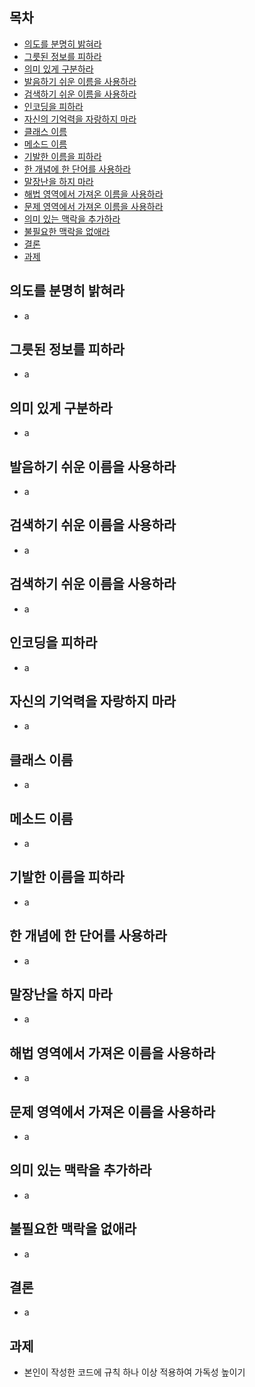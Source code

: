 ## 목차 ##
- [의도를 분명히 밝혀라](#1)
- [그릇된 정보를 피하라](#2)
- [의미 있게 구분하라](#3)
- [발음하기 쉬운 이름을 사용하라](#4)
- [검색하기 쉬운 이름을 사용하라](#5)
- [인코딩을 피하라](#6)
- [자신의 기억력을 자랑하지 마라](#7)
- [클래스 이름](#8)
- [메소드 이름](#9)
- [기발한 이름을 피하라](#10)
- [한 개념에 한 단어를 사용하라](#11)
- [말장난을 하지 마라](#12)
- [해법 영역에서 가져온 이름을 사용하라](#13)
- [문제 영역에서 가져온 이름을 사용하라](#14)
- [의미 있는 맥락을 추가하라](#15)
- [불필요한 맥락을 없애라](#16)
- [결론](#17)
- [과제](#18)

<a name="1"></a>
## 의도를 분명히 밝혀라 ##
- a

<a name="2"></a>
## 그릇된 정보를 피하라 ##
- a

<a name="3"></a>
## 의미 있게 구분하라 ##
- a

<a name="4"></a>
## 발음하기 쉬운 이름을 사용하라 ##
- a

<a name="5"></a>
## 검색하기 쉬운 이름을 사용하라 ##
- a

<a name="5"></a>
## 검색하기 쉬운 이름을 사용하라 ##
- a

<a name="6"></a>
## 인코딩을 피하라 ##
- a

<a name="7"></a>
## 자신의 기억력을 자랑하지 마라 ##
- a

<a name="8"></a>
## 클래스 이름 ##
- a

<a name="9"></a>
## 메소드 이름 ##
- a

<a name="10"></a>
## 기발한 이름을 피하라 ##
- a

<a name="11"></a>
## 한 개념에 한 단어를 사용하라 ##
- a

<a name="12"></a>
## 말장난을 하지 마라 ##
- a

<a name="13"></a>
## 해법 영역에서 가져온 이름을 사용하라 ##
- a

<a name="14"></a>
## 문제 영역에서 가져온 이름을 사용하라 ##
- a

<a name="15"></a>
## 의미 있는 맥락을 추가하라 ##
- a

<a name="16"></a>
## 불필요한 맥락을 없애라 ##
- a

<a name="17"></a>
## 결론 ##
- a

<a name="18"></a>
## 과제 ##
- 본인이 작성한 코드에 규칙 하나 이상 적용하여 가독성 높이기
